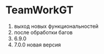 # TeamWorkGT
1. выход новых функциональностей
2. после обработки багов
3. 6.9.0
4. 7.0.0 новая версия